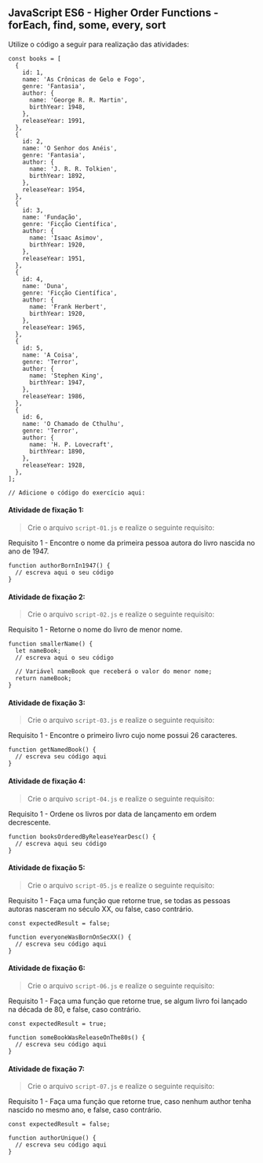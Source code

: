 ## JavaScript ES6 - Higher Order Functions - forEach, find, some, every, sort

Utilize o código a seguir para realização das atividades:

```
const books = [
  {
    id: 1,
    name: 'As Crônicas de Gelo e Fogo',
    genre: 'Fantasia',
    author: {
      name: 'George R. R. Martin',
      birthYear: 1948,
    },
    releaseYear: 1991,
  },
  {
    id: 2,
    name: 'O Senhor dos Anéis',
    genre: 'Fantasia',
    author: {
      name: 'J. R. R. Tolkien',
      birthYear: 1892,
    },
    releaseYear: 1954,
  },
  {
    id: 3,
    name: 'Fundação',
    genre: 'Ficção Científica',
    author: {
      name: 'Isaac Asimov',
      birthYear: 1920,
    },
    releaseYear: 1951,
  },
  {
    id: 4,
    name: 'Duna',
    genre: 'Ficção Científica',
    author: {
      name: 'Frank Herbert',
      birthYear: 1920,
    },
    releaseYear: 1965,
  },
  {
    id: 5,
    name: 'A Coisa',
    genre: 'Terror',
    author: {
      name: 'Stephen King',
      birthYear: 1947,
    },
    releaseYear: 1986,
  },
  {
    id: 6,
    name: 'O Chamado de Cthulhu',
    genre: 'Terror',
    author: {
      name: 'H. P. Lovecraft',
      birthYear: 1890,
    },
    releaseYear: 1928,
  },
];

// Adicione o código do exercício aqui:
```

####  Atividade de fixação 1:
> Crie o arquivo `script-01.js` e realize o seguinte requisito:

Requisito 1 - Encontre o nome da primeira pessoa autora do livro nascida no ano de 1947.

```
function authorBornIn1947() {
  // escreva aqui o seu código
}
```

####  Atividade de fixação 2:
> Crie o arquivo `script-02.js` e realize o seguinte requisito:

Requisito 1 - Retorne o nome do livro de menor nome.

```
function smallerName() {
  let nameBook;
  // escreva aqui o seu código

  // Variável nameBook que receberá o valor do menor nome;
  return nameBook;
}
```

####  Atividade de fixação 3:
> Crie o arquivo `script-03.js` e realize o seguinte requisito:

Requisito 1 - Encontre o primeiro livro cujo nome possui 26 caracteres.

```
function getNamedBook() {
  // escreva seu código aqui
}
```

####  Atividade de fixação 4:
> Crie o arquivo `script-04.js` e realize o seguinte requisito:

Requisito 1 - Ordene os livros por data de lançamento em ordem decrescente.

```
function booksOrderedByReleaseYearDesc() {
  // escreva aqui seu código
}
```

####  Atividade de fixação 5:
> Crie o arquivo `script-05.js` e realize o seguinte requisito:

Requisito 1 - Faça uma função que retorne true, se todas as pessoas autoras nasceram no século XX, ou false, caso contrário.

```
const expectedResult = false;

function everyoneWasBornOnSecXX() {
  // escreva seu código aqui
}
```

####  Atividade de fixação 6:
> Crie o arquivo `script-06.js` e realize o seguinte requisito:

Requisito 1 - Faça uma função que retorne true, se algum livro foi lançado na década de 80, e false, caso contrário.

```
const expectedResult = true;

function someBookWasReleaseOnThe80s() {
  // escreva seu código aqui
}
```

####  Atividade de fixação 7:
> Crie o arquivo `script-07.js` e realize o seguinte requisito:

Requisito 1 - Faça uma função que retorne true, caso nenhum author tenha nascido no mesmo ano, e false, caso contrário.

```
const expectedResult = false;

function authorUnique() {
  // escreva seu código aqui
}
```

